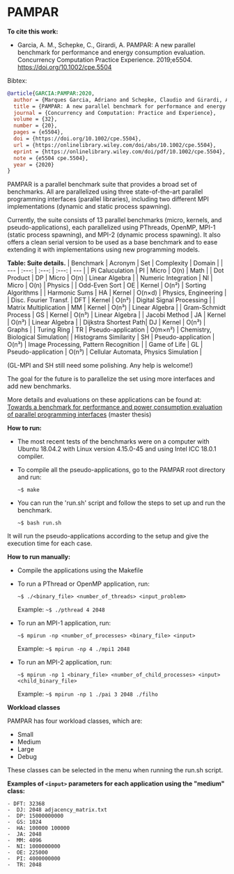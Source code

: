 # PAMPAR

**To cite this work:**

 - Garcia, A. M., Schepke, C., Girardi, A. PAMPAR: A new parallel benchmark for performance and energy consumption evaluation. Concurrency Computation Practice Experience. 2019;e5504. https://doi.org/10.1002/cpe.5504

Bibtex:

```bibtex
@article{GARCIA:PAMPAR:2020,
  author = {Marques Garcia, Adriano and Schepke, Claudio and Girardi, Alessandro},
  title = {PAMPAR: A new parallel benchmark for performance and energy consumption evaluation},
  journal = {Concurrency and Computation: Practice and Experience},
  volume = {32},
  number = {20},
  pages = {e5504},
  doi = {https://doi.org/10.1002/cpe.5504},
  url = {https://onlinelibrary.wiley.com/doi/abs/10.1002/cpe.5504},
  eprint = {https://onlinelibrary.wiley.com/doi/pdf/10.1002/cpe.5504},
  note = {e5504 cpe.5504},
  year = {2020}
}
```

PAMPAR is a parallel benchmark suite that provides a broad set of benchmarks. All are parallelized using three state-of-the-art parallel programming interfaces (parallel libraries), including two different MPI implementations (dynamic and static process spawning).

Currently, the suite consists of 13 parallel benchmarks (micro, kernels, and pseudo-applications), each parallelized using PThreads, OpenMP, MPI-1 (static process spawning), and MPI-2 (dynamic process spawning). It also offers a clean serial version to be used as a base benchmark and to ease extending it with implementations using new programming models.

**Table: Suite details.**
| Benchmark | Acronym | Set | Complexity | Domain |
| --- | :---: | :---: | :---: | --- |
| Pi Caluculation       | PI | Micro | O(n) | Math | 
| Dot Product           | DP | Micro | O(n) | Linear Algebra | 
| Numeric Integration   | NI | Micro | O(n) | Physics |
| Odd-Even Sort         | OE | Kernel | O(n²) | Sorting Algorithms |
| Harmonic Sums         | HA | Kernel | O(n×d) | Physics, Engineering |
| Disc. Fourier Transf. | DFT | Kernel | O(n²) | Digital Signal Processing |
| Matrix Multiplication | MM | Kernel | O(n³) | Linear Algebra |
| Gram-Schmidt Process  | GS | Kernel | O(n³) | Linear Algebra |
| Jacobi Method         | JA | Kernel | O(n³) | Linear Algebra |
| Dijkstra Shortest Path| DJ | Kernel | O(n³) | Graphs |
| Turing Ring           | TR | Pseudo-application | O(m×n²) | Chemistry, Biological Simulation|
| Histograms Similarity | SH | Pseudo-application | O(n³) | Image Processing, Pattern Recognition |
| Game of Life          | GL | Pseudo-application | O(n³) | Cellular Automata, Physics Simulation |
  
  
  (GL-MPI and SH still need some polishing. Any help is welcome!)

The goal for the future is to parallelize the set using more interfaces and add new benchmarks.

More details and evaluations on these applications can be found at: [Towards a benchmark for performance and power consumption evaluation of parallel programming interfaces](https://repositorio.unipampa.edu.br/jspui/handle/riu/4136) (master thesis)

**How to run:**
  
  - The most recent tests of the benchmarks were on a computer with Ubuntu 18.04.2 with Linux version 4.15.0-45 and using Intel ICC 18.0.1 compiler.

  - To compile all the pseudo-applications, go to the PAMPAR root directory and run:
  
	`~$ make`
    
  - You can run the 'run.sh' script and follow the steps to set up and run the benchmark.
  
  	`~$ bash run.sh`
    
  It will run the pseudo-applications according to the setup and give the execution time for each case.
  

**How to run manually:**

  - Compile the applications using the Makefile
  
  - To run a PThread or OpenMP application, run:
    
    	~$ ./<binary_file> <number_of_threads> <input_problem>
    
    Example: 
    	`~$ ./pthread 4 2048`
   
    
  - To run an MPI-1 application, run:
  
  	`~$ mpirun -np <number_of_processes> <binary_file> <input>`
    
    Example: 
    	`~$ mpirun -np 4 ./mpi1 2048`
    
    
  - To run an MPI-2 application, run:
 
 	`~$ mpirun -np 1 <binary_file> <number_of_child_processes> <input> <child_binary_file>`
    
    Example: 
    	`~$ mpirun -np 1 ./pai 3 2048 ./filho`
  
  
  **Workload classes**
  
PAMPAR has four workload classes, which are:
	
- Small	
- Medium	
- Large	
- Debug
		
These classes can be selected in the menu when running the run.sh script.
	
   **Examples of `<input>` parameters for each application using the "medium" class:**

	- DFT: 32368
	-  DJ: 2048 adjacency_matrix.txt
	-  DP: 15000000000
	-  GS: 1024
	-  HA: 100000 100000
	-  JA: 2048
	-  MM: 4096
	-  NI: 1000000000
	-  OE: 225000
	-  PI: 4000000000
	-  TR: 2048
